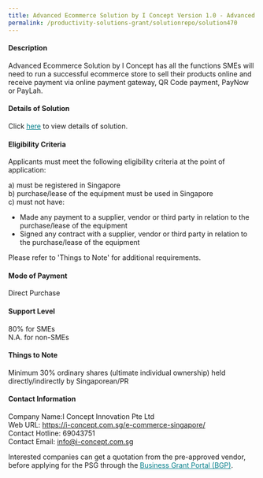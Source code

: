 ```yaml
---
title: Advanced Ecommerce Solution by I Concept Version 1.0 - Advanced Ecommerce Solution by I Concept (Pro)
permalink: /productivity-solutions-grant/solutionrepo/solution470
---
```


#### Description

Advanced Ecommerce Solution by I Concept has all the functions SMEs will need to run a successful ecommerce store to sell their products online and receive payment via online payment gateway, QR Code payment, PayNow or PayLah.

#### Details of Solution

Click <a href='https://govassist.gobusiness.gov.sg/images/psg/Desensitised_I_Concept_Annex_3_Part_2.pdf' style='color:#037e8a'>here</a> to view details of solution.

#### Eligibility Criteria

Applicants must meet the following eligibility criteria at the point of application:

a) must be registered in Singapore <br>
b) purchase/lease of the equipment must be used in Singapore <br>
c) must not have:
- Made any payment to a supplier, vendor or third party in relation to the purchase/lease of the equipment
- Signed any contract with a supplier, vendor or third party in relation to the purchase/lease of the equipment

Please refer to 'Things to Note' for additional requirements.

#### Mode of Payment
Direct Purchase

#### Support Level
80% for SMEs <br>
N.A. for non-SMEs

#### Things to Note
Minimum 30% ordinary shares (ultimate individual ownership) held directly/indirectly by Singaporean/PR

#### Contact Information
Company Name:I Concept Innovation Pte Ltd <br>Web URL: https://i-concept.com.sg/e-commerce-singapore/ <br>Contact Hotline: 69043751 <br>Contact Email: info@i-concept.com.sg <br>

Interested companies can get a quotation from the pre-approved vendor, before applying for the PSG through the <a target='_blank' style='color:#037e8a' href='https://www.businessgrants.gov.sg/'>Business Grant Portal (BGP)</a>.
